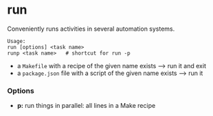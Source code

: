 # run

Conveniently runs activities in several automation systems.

```
Usage: 
run [options] <task name>
runp <task name>   # shortcut for run -p
```

- a `Makefile` with a recipe of the given name exists --> run it and exit
- a `package.json` file with a script of the given name exists --> run it


### Options

- **p:** run things in parallel: all lines in a Make recipe
